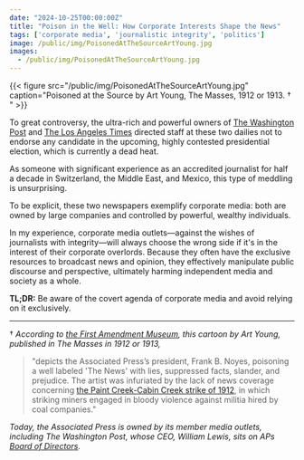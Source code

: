 ```yaml
---
date: "2024-10-25T00:00:00Z"
title: "Poison in the Well: How Corporate Interests Shape the News"
tags: ['corporate media', 'journalistic integrity', 'politics']
image: /public/img/PoisonedAtTheSourceArtYoung.jpg
images:
  - /public/img/PoisonedAtTheSourceArtYoung.jpg
---
```


{{< figure src="/public/img/PoisonedAtTheSourceArtYoung.jpg" caption="Poisoned at the Source by Art Young, The Masses, 1912 or 1913. † " >}}

To great controversy, the ultra-rich and powerful owners of [The Washington Post](https://www.nytimes.com/2024/10/25/business/media/washington-post-presidential-endorsement.html?unlocked_article_code=1.VE4.YiLQ.P2NIg98lh5Yf&smid=url-share) and [The Los Angeles Times](https://www.nytimes.com/2024/10/23/business/media/la-times-editor-quits-patrick-soon-shiong-endorsement.html?unlocked_article_code=1.VE4.KPRr.58eopUMCx9jP&smid=url-share) directed staff at these two dailies not to endorse any candidate in the upcoming, highly contested presidential election, which is currently a dead heat.<!--more-->

As someone with significant experience as an accredited journalist for half a decade in Switzerland, the Middle East, and Mexico, this type of meddling is unsurprising.

To be explicit, these two newspapers exemplify corporate media: both are owned by large companies and controlled by powerful, wealthy individuals.

In my experience, corporate media outlets—against the wishes of journalists with integrity—will always choose the wrong side if it's in the interest of their corporate overlords. Because they often have the exclusive resources to broadcast news and opinion, they effectively manipulate public discourse and perspective, ultimately harming independent media and society as a whole.

**TL;DR:** Be aware of the covert agenda of corporate media and avoid relying on it exclusively.

---

† *According to [the First Amendment Museum](https://firstamendmentmuseum.org/exhibits/virtual-exhibits/art-politics-300-years-of-political-cartoons/political-cartoons-part-4-1900-1950/), this cartoon by Art Young, published in The Masses in 1912 or 1913,*
> "depicts the Associated Press’s president, Frank B. Noyes, poisoning a well labeled 'The News' with lies, suppressed facts, slander, and prejudice. The artist was infuriated by the lack of news coverage concerning [the Paint Creek-Cabin Creek strike of 1912](https://en.wikipedia.org/wiki/Paint_Creek%E2%80%93Cabin_Creek_strike_of_1912), in which striking miners engaged in bloody violence against militia hired by coal companies."

*Today, the Associated Press is owned by its member media outlets, including The Washington Post, whose CEO, William Lewis, sits on APs [Board of Directors](https://www.ap.org/about/our-people/).*